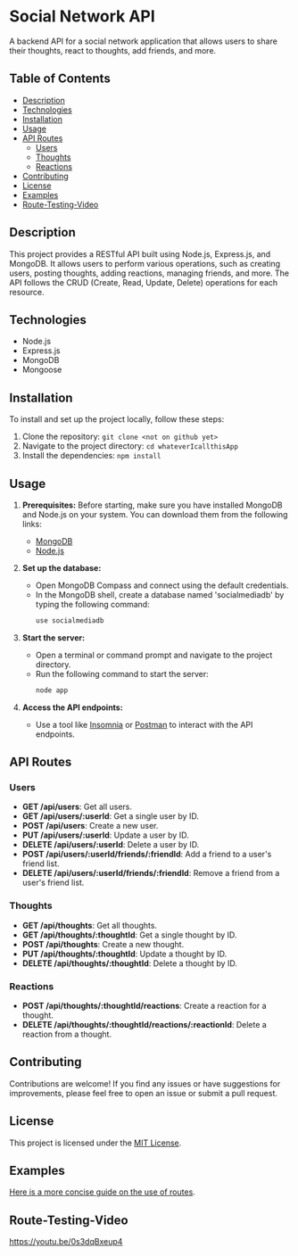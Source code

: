 # Social Network API

A backend API for a social network application that allows users to share their thoughts, react to thoughts, add friends, and more.

## Table of Contents
- [Description](#description)
- [Technologies](#technologies)
- [Installation](#installation)
- [Usage](#usage)
- [API Routes](#api-routes)
  - [Users](#users)
  - [Thoughts](#thoughts)
  - [Reactions](#reactions)
- [Contributing](#contributing)
- [License](#license)
- [Examples](#examples)
- [Route-Testing-Video](#route-testing-video)

## Description

This project provides a RESTful API built using Node.js, Express.js, and MongoDB. It allows users to perform various operations, such as creating users, posting thoughts, adding reactions, managing friends, and more. The API follows the CRUD (Create, Read, Update, Delete) operations for each resource.

## Technologies

- Node.js
- Express.js
- MongoDB
- Mongoose

## Installation

To install and set up the project locally, follow these steps:

1. Clone the repository: `git clone <not on github yet>`
2. Navigate to the project directory: `cd whateverIcallthisApp`
3. Install the dependencies: `npm install`

## Usage

1. **Prerequisites:** Before starting, make sure you have installed MongoDB and Node.js on your system. You can download them from the following links:
   - [MongoDB](https://www.mongodb.com/try/download)
   - [Node.js](https://nodejs.org/)

2. **Set up the database:**
   - Open MongoDB Compass and connect using the default credentials.
   - In the MongoDB shell, create a database named 'socialmediadb' by typing the following command:
     ```bash
     use socialmediadb
     ```

3. **Start the server:**
   - Open a terminal or command prompt and navigate to the project directory.
   - Run the following command to start the server:
     ```bash
     node app
     ```

4. **Access the API endpoints:**
   - Use a tool like [Insomnia](https://insomnia.rest/) or [Postman](https://www.postman.com/) to interact with the API endpoints.



## API Routes

### Users

- **GET /api/users**: Get all users.
- **GET /api/users/:userId**: Get a single user by ID.
- **POST /api/users**: Create a new user.
- **PUT /api/users/:userId**: Update a user by ID.
- **DELETE /api/users/:userId**: Delete a user by ID.
- **POST /api/users/:userId/friends/:friendId**: Add a friend to a user's friend list.
- **DELETE /api/users/:userId/friends/:friendId**: Remove a friend from a user's friend list.

### Thoughts

- **GET /api/thoughts**: Get all thoughts.
- **GET /api/thoughts/:thoughtId**: Get a single thought by ID.
- **POST /api/thoughts**: Create a new thought.
- **PUT /api/thoughts/:thoughtId**: Update a thought by ID.
- **DELETE /api/thoughts/:thoughtId**: Delete a thought by ID.

### Reactions

- **POST /api/thoughts/:thoughtId/reactions**: Create a reaction for a thought.
- **DELETE /api/thoughts/:thoughtId/reactions/:reactionId**: Delete a reaction from a thought.

## Contributing

Contributions are welcome! If you find any issues or have suggestions for improvements, please feel free to open an issue or submit a pull request.

## License

This project is licensed under the [MIT License](https://opensource.org/licenses/MIT).

## Examples

[Here is a more concise guide on the use of routes](EXAMPLES.md).

## Route-Testing-Video

https://youtu.be/0s3dqBxeup4

